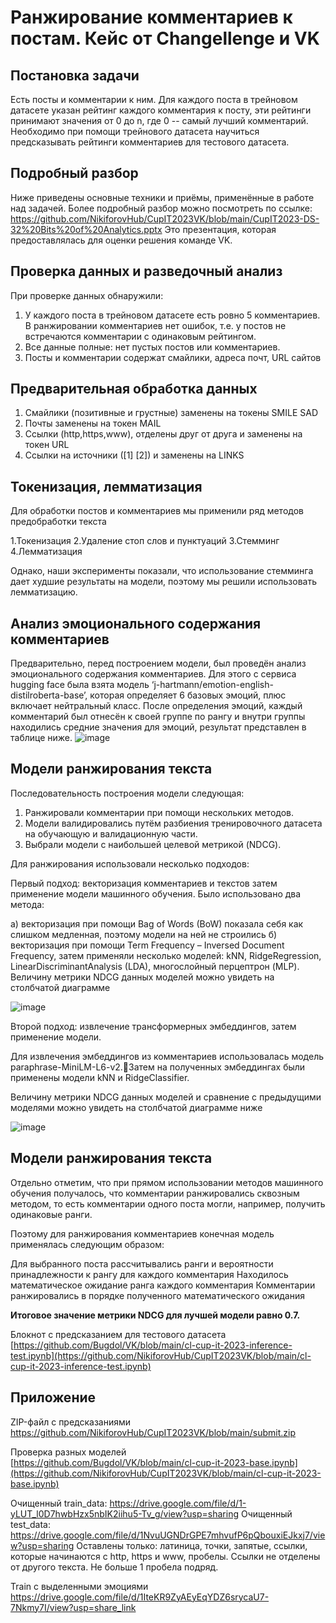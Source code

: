 # Ранжирование комментариев к постам. Кейс от Changellenge и VK

## Постановка задачи
Есть посты и комментарии к ним. Для каждого поста в трейновом датасете указан рейтинг каждого комментария к посту, эти рейтинги принимают значения от 0 до n, где 0 -- самый лучший комментарий. 
Необходимо при помощи трейнового датасета научиться предсказывать рейтинги комментариев для тестового датасета.

## Подробный разбор
Ниже приведены основные техники и приёмы, применённые в работе над задачей. 
Более подробный разбор можно посмотреть по ссылке:
https://github.com/NikiforovHub/CupIT2023VK/blob/main/CupIT2023-DS-32%20Bits%20of%20Analytics.pptx
Это презентация, которая предоставлялась для оценки решения команде VK.

## Проверка данных и разведочный анализ
При проверке данных обнаружили:
1. У каждого поста в трейновом датасете есть ровно 5 комментариев. В ранжировании комментариев нет ошибок, т.е. у постов не встречаются комментарии с одинаковым рейтингом.
2. Все данные полные: нет пустых постов или комментариев.
3. Посты и комментарии содержат смайлики, адреса почт, URL сайтов

## Предварительная обработка данных

1. Смайлики (позитивные и грустные) заменены на токены SMILE SAD
2. Почты заменены на токен MAIL
3. Ссылки (http,https,www), отделены друг от друга и заменены на токен URL
4. Ссылки на источники ([1] [2]) и заменены на LINKS

## Токенизация, лемматизация

Для обработки постов и комментариев мы применили ряд методов предобработки текста

1.Токенизация
2.Удаление стоп слов и пунктуаций
3.Стемминг
4.Лемматизация

Однако, наши эксперименты показали, что использование стемминга дает худшие результаты на модели, поэтому мы решили использовать лемматизацию.

## Анализ эмоционального содержания комментариев 
Предварительно, перед построением модели, был проведён анализ эмоционального содержания комментариев.
Для этого с сервиса hugging face была взята модель ‘j-hartmann/emotion-english-distilroberta-base’, которая определяет 6 базовых эмоций, плюс включает нейтральный класс.
После определения эмоций, каждый комментарий был отнесён к своей группе по рангу и внутри группы находились средние значения для эмоций, результат представлен в таблице ниже.
![image](https://github.com/NikiforovHub/CupIT2023VK/assets/14981310/f77d9c79-9de8-47f6-8825-9ddf6d9981f1)

## Модели ранжирования текста

Последовательность построения модели следующая:

1. Ранжировали комментарии при помощи нескольких методов. 
2. Модели валидировались путём разбиения тренировочного датасета на обучающую и валидационную части.
3. Выбрали модели с наибольшей целевой метрикой (NDCG).

Для ранжирования использовали несколько подходов:

Первый подход: векторизация комментариев и текстов затем применение модели машинного обучения. Было использовано два метода:

а) векторизация при помощи Bag of Words (BoW) показала себя как слишком медленная, поэтому модели на ней не строились
б) векторизация при помощи Term Frequency – Inversed Document Frequency, затем применяли несколько моделей: kNN, RidgeRegression, 
LinearDiscriminantAnalysis (LDA), многослойный перцептрон (MLP). Величину метрики NDCG данных моделей можно увидеть на столбчатой диаграмме

![image](https://github.com/NikiforovHub/CupIT2023VK/assets/14981310/017b731b-1b18-43f5-9aeb-8abe0741f3e1)

Второй подход: извлечение трансформерных эмбеддингов, затем применение модели.

Для извлечения эмбеддингов из комментариев использовалась модель paraphrase-MiniLM-L6-v2.Затем на полученных эмбеддингах были применены модели kNN и RidgeClassifier.

Величину метрики NDCG данных моделей и сравнение с предыдущими моделями можно увидеть на столбчатой диаграмме ниже

![image](https://github.com/NikiforovHub/CupIT2023VK/assets/14981310/1ab6991b-c6ec-4f01-9a01-df12e948afe5)

## Модели ранжирования текста

Отдельно отметим, что при прямом использовании методов машинного обучения получалось, что комментарии ранжировались сквозным методом, то есть комментарии одного поста могли, например, получить одинаковые ранги.
 
Поэтому для ранжирования комментариев конечная модель применялась следующим образом:

Для выбранного поста рассчитывались ранги и вероятности принадлежности к рангу для каждого комментария
Находилось математическое ожидание ранга каждого комментария
Комментарии ранжировались в порядке полученного математического ожидания

<b>Итоговое значение метрики NDCG для лучшей модели равно 0.7.</b>

Блокнот с предсказанием для тестового датасета  
[https://github.com/Bugdol/VK/blob/main/cl-cup-it-2023-inference-test.ipynb](https://github.com/NikiforovHub/CupIT2023VK/blob/main/cl-cup-it-2023-inference-test.ipynb)

## Приложение

ZIP-файл с предсказаниями  
https://github.com/NikiforovHub/CupIT2023VK/blob/main/submit.zip

Проверка разных моделей  
[https://github.com/Bugdol/VK/blob/main/cl-cup-it-2023-base.ipynb](https://github.com/NikiforovHub/CupIT2023VK/blob/main/cl-cup-it-2023-base.ipynb)

Очищенный train_data: https://drive.google.com/file/d/1-yLUT_l0D7hwbHzx5nbIK2iihu5-Tv_g/view?usp=sharing
Очищенный test_data: https://drive.google.com/file/d/1NvuUGNDrGPE7mhvufP6pQbouxiEJkxj7/view?usp=sharing
Оставлены только: латиница, точки, запятые, ссылки, которые начинаются с http, https и www, пробелы. Ссылки не отделены от другого текста. Не больше 1 пробела подряд.

Train с выделенными эмоциями
https://drive.google.com/file/d/1IteKR9ZyAEyEqYDZ6srycaU7-7Nkmy7I/view?usp=share_link
